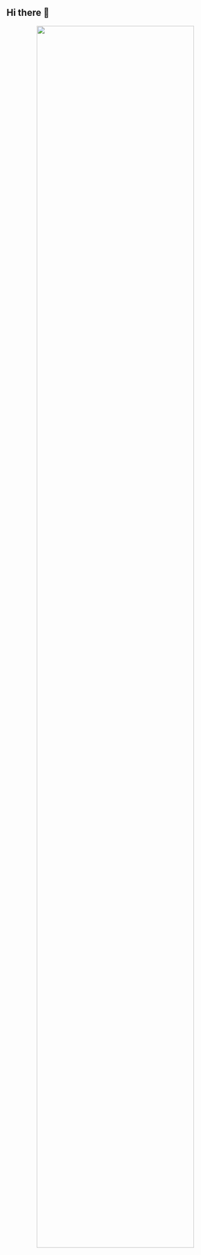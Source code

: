 ## Hi there 👋

<!--
**ilir-sejdini/ilir-sejdini** is a ✨ _special_ ✨ repository because its `README.md` (this file) appears on your GitHub profile.

Here are some ideas to get you started:

- 🔭 I’m currently working on ...
- 🌱 I’m currently learning ...
- 👯 I’m looking to collaborate on ...
- 🤔 I’m looking for help with ...
- 💬 Ask me about ...
- 📫 How to reach me: ...
- 😄 Pronouns: ...
- ⚡ Fun fact: ...
-->

<p align="center">
    <a href="https://leetcode.com/ilir-sejdini/"><img width="85%" src="https://leetcode.card.workers.dev/ilir-sejdini?theme=default&font=baloo&extension=null"></a>
</p>
